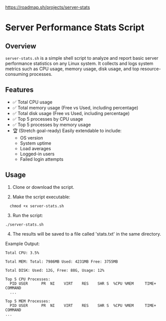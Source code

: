 https://roadmap.sh/projects/server-stats
# Server Performance Stats Script

## Overview

`server-stats.sh` is a simple shell script to analyze and report basic server performance statistics on any Linux system. It collects and logs system metrics such as CPU usage, memory usage, disk usage, and top resource-consuming processes.

## Features

- ✅ Total CPU usage
- ✅ Total memory usage (Free vs Used, including percentage)
- ✅ Total disk usage (Free vs Used, including percentage)
- ✅ Top 5 processes by CPU usage
- ✅ Top 5 processes by memory usage
- 🏆 (Stretch goal-ready) Easily extendable to include:
  - OS version
  - System uptime
  - Load averages
  - Logged-in users
  - Failed login attempts

## Usage

1. Clone or download the script.

2. Make the script executable:

```
  chmod +x server-stats.sh
```

3. Run the script:

```
./server-stats.sh
```

4. The results will be saved to a file called 'stats.txt' in the same directory.

Example Output:

```
Total CPU: 3.5%

Total MEM: Total: 7986MB Used: 4231MB Free: 3755MB

Total DISK: Used: 12G, Free: 88G, Usage: 12%

Top 5 CPU Processes:
  PID USER      PR  NI    VIRT    RES    SHR S  %CPU %MEM     TIME+ COMMAND
  ...

Top 5 MEM Processes:
  PID USER      PR  NI    VIRT    RES    SHR S  %CPU %MEM     TIME+ COMMAND
...
```

